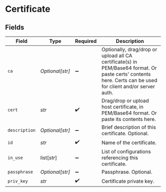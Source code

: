 # Certificate


## Fields

| Field                                                                                                                                                       | Type                                                                                                                                                        | Required                                                                                                                                                    | Description                                                                                                                                                 |
| ----------------------------------------------------------------------------------------------------------------------------------------------------------- | ----------------------------------------------------------------------------------------------------------------------------------------------------------- | ----------------------------------------------------------------------------------------------------------------------------------------------------------- | ----------------------------------------------------------------------------------------------------------------------------------------------------------- |
| `ca`                                                                                                                                                        | *Optional[str]*                                                                                                                                             | :heavy_minus_sign:                                                                                                                                          | Optionally, drag/drop or upload all CA certificate(s) in PEM/Base64 format. Or paste certs' contents here. Certs can be used for client and/or server auth. |
| `cert`                                                                                                                                                      | *str*                                                                                                                                                       | :heavy_check_mark:                                                                                                                                          | Drag/drop or upload host certificate, in PEM/Base64 format. Or paste its contents here.                                                                     |
| `description`                                                                                                                                               | *Optional[str]*                                                                                                                                             | :heavy_minus_sign:                                                                                                                                          | Brief description of this certificate. Optional.                                                                                                            |
| `id`                                                                                                                                                        | *str*                                                                                                                                                       | :heavy_check_mark:                                                                                                                                          | Name of the certificate.                                                                                                                                    |
| `in_use`                                                                                                                                                    | list[*str*]                                                                                                                                                 | :heavy_minus_sign:                                                                                                                                          | List of configurations referencing this certificate.                                                                                                        |
| `passphrase`                                                                                                                                                | *Optional[str]*                                                                                                                                             | :heavy_minus_sign:                                                                                                                                          | Passphrase. Optional.                                                                                                                                       |
| `priv_key`                                                                                                                                                  | *str*                                                                                                                                                       | :heavy_check_mark:                                                                                                                                          | Certificate private key.                                                                                                                                    |